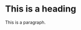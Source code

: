<!DOCTYPE html>
<html>
<title>Portfolio Joris Jager</title>
<body>

<h1>This is a heading</h1>
<p>This is a paragraph.</p>

</body>
</html>

